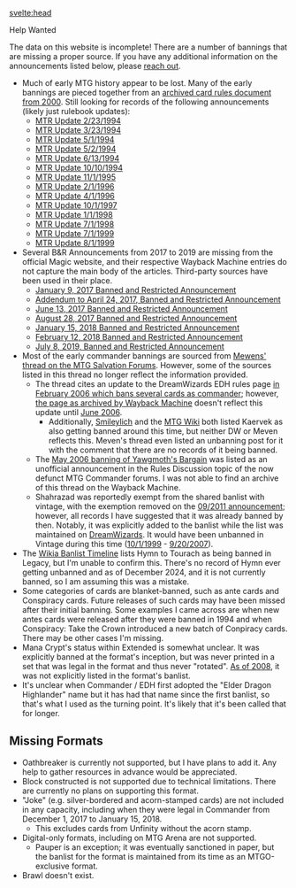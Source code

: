 <script>
import { PUBLIC_APP_NAME } from '$env/static/public';
import PageTitle from '../../components/layout/PageTitle.svelte';
</script>

<svelte:head>
<title>How You Can Help | {PUBLIC_APP_NAME}</title>
</svelte:head>

<PageTitle>Help Wanted</PageTitle>

The data on this website is incomplete! There are a number of bannings that are missing a proper source. If you have any
additional information on the announcements listed below, please [reach out](/contact?reason=correction).

- Much of early MTG history appear to be lost. Many of the early bannings are pieced together from
  an [archived card rules document from 2000](https://web.archive.org/web/20001212180600/http://www.activesw.com/~sdangelo/magic/rule-cards.html).
  Still looking for records of the following announcements (likely just rulebook updates):
    - [MTR Update 2/23/1994](/announcements#announcement_2)
    - [MTR Update 3/23/1994](/announcements#announcement_3)
    - [MTR Update 5/1/1994](/announcements#announcement_4)
    - [MTR Update 5/2/1994](/announcements#announcement_5)
    - [MTR Update 6/13/1994](/announcements#announcement_6)
    - [MTR Update 10/10/1994](/announcements#announcement_9)
    - [MTR Update 11/1/1995](/announcements#announcement_13)
    - [MTR Update 2/1/1996](/announcements#announcement_14)
    - [MTR Update 4/1/1996](/announcements#announcement_15)
    - [MTR Update 10/1/1997](/announcements#announcement_22)
    - [MTR Update 1/1/1998](/announcements#announcement_23)
    - [MTR Update 7/1/1998](/announcements#announcement_24)
    - [MTR Update 7/1/1999](/announcements#announcement_28)
    - [MTR Update 8/1/1999](/announcements#announcement_29)
- Several B&R Announcements from 2017 to 2019 are missing from the official Magic website, and their respective Wayback Machine entries do not capture the main body of the articles. Third-party sources have been used in their place.
  - [January 9, 2017 Banned and Restricted Announcement](/announcements#announcement_101)
  - [Addendum to April 24, 2017, Banned and Restricted Announcement](/announcements#announcement_104)
  - [June 13, 2017 Banned and Restricted Announcement](/announcements#announcement_105)
  - [August 28, 2017 Banned and Restricted Announcement](/announcements#announcement_106)
  - [January 15, 2018 Banned and Restricted Announcement](/announcements#announcement_107)
  - [February 12, 2018 Banned and Restricted Announcement](/announcements#announcement_108)
  - [July 8, 2019, Banned and Restricted Announcement](/announcements#announcement_114)
- Most of the early commander bannings are sourced
  from [Mewens' thread on the MTG Salvation Forums](https://www.mtgsalvation.com/forums/the-game/commander-edh/204244-edh-banlist-timeline).
  However, some of the sources listed in this thread no longer reflect the information provided.
    - The thread cites an update to the DreamWizards EDH rules
      page [in February 2006 which bans several cards as commander](/announcements#announcement_51);
      however, [the page as archived by Wayback Machine](https://web.archive.org/web/20060212175040/http://www.dreamwizards.com:80/edh.html)
      doesn't reflect this update
      until [June 2006](https://web.archive.org/web/20060613021744/http://www.dreamwizards.com:80/edh.html).
        - Additionally, [Smileylich](https://smileylich.com/mtg/magocracy/Magocracy_G3.html) and
          the [MTG Wiki](https://mtg.fandom.com/wiki/Banned_and_restricted_cards/Timeline#February_3) both listed
          Kaervek as also getting banned around this time, but neither DW or Meven reflects this. Meven's thread even
          listed an unbanning post for it with the comment that there are no records of it being banned.
    - The [May 2006 banning of Yawgmoth's Bargain](/announcements#announcement_52) was listed as an unofficial
      announcement in the Rules Discussion topic of the now defunct MTG Commander forums. I was not able to find an
      archive of this thread on the Wayback Machine.
    - Shahrazad was reportedly exempt from the shared banlist with vintage, with the exemption removed on
      the [09/2011 announcement](https://web.archive.org/web/20111228040311/http://mtgcommander.net/Forum/viewtopic.php?f=1&t=10749);
      however, all records I have suggested that it was already banned by then. Notably, it was explicitly added to the
      banlist while the list was maintained
      on [DreamWizards](https://web.archive.org/web/20051217105153/http://www.dreamwizards.com:80/edh.html). It would
      have been unbanned in Vintage during this
      time ([10/1/1999](/announcements#announcement_30) - [9/20/2007](/announcements#announcement_56)).
- The [Wikia Banlist Timeline](https://mtg.fandom.com/wiki/Banned_and_restricted_cards/Timeline#October_3) lists Hymn to Tourach as being banned in Legacy, but I'm unable to confirm this. There's no record of Hymn ever getting unbanned and as of December 2024, and it is not currently banned, so I am assuming this was a mistake.
- Some categories of cards are blanket-banned, such as ante cards and Conspiracy cards. Future releases of such cards may have been missed after their initial banning. Some examples I came across are when new antes cards were released after they were banned in 1994 and when Conspiracy: Take the Crown introduced a new batch of Conpiracy cards. There may be other cases I'm missing.
- Mana Crypt's status within Extended is somewhat unclear. It was explicitly banned at the format's inception, but was never printed in a set that was legal in the format and thus never "rotated". [As of 2008](https://web.archive.org/web/20081106201424/http://www.wizards.com/Magic/TCG/Resources.aspx?x=judge/resources/sfrextended), it was not explicitly listed in the format's banlist.
- It's unclear when Commander / EDH first adopted the "Elder Dragon Highlander" name but it has had that name since the first banlist, so that's what I used as the turning point. It's likely that it's been called that for longer.

## Missing Formats

- Oathbreaker is currently not supported, but I have plans to add it. Any help to gather resources in advance would be
  appreciated.
- Block constructed is not supported due to technical limitations. There are currently no plans on supporting this
  format.
- "Joke" (e.g. silver-bordered and acorn-stamped cards) are not included in any capacity, including when they were legal in Commander from December 1, 2017 to January 15, 2018.
  - This excludes cards from Unfinity without the acorn stamp.
- Digital-only formats, including on MTG Arena are not supported.
    - Pauper is an exception; it was eventually sanctioned in paper, but the banlist for the format is maintained from
      its time as an MTGO-exclusive format.
- Brawl doesn't exist.